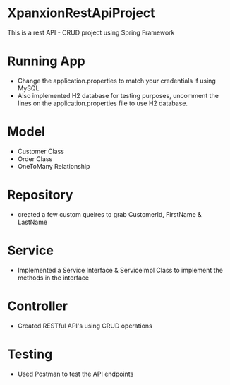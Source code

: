 # XpanxionRestApiProject
This is a rest API - CRUD project using Spring Framework

# Running App
- Change the application.properties to match your credentials if using MySQL
- Also implemented H2 database for testing purposes, uncomment the lines on the application.properties file to use H2 database. 

# Model
- Customer Class
- Order Class 
- OneToMany Relationship

# Repository
- created a few custom queires to grab CustomerId, FirstName & LastName

# Service
- Implemented a Service Interface & ServiceImpl Class to implement the methods in the interface

# Controller
- Created RESTful API's using CRUD operations

# Testing
- Used Postman to test the API endpoints
